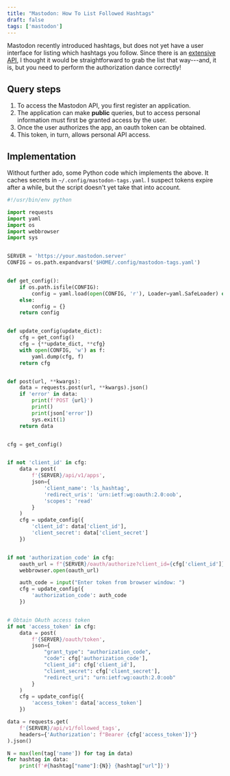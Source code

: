 ```yaml
---
title: "Mastodon: How To List Followed Hashtags"
draft: false
tags: ['mastodon']
---
```


Mastodon recently introduced hashtags, but does not yet have a user
interface for listing which hashtags you follow. Since there is an
[extensive API](https://docs.joinmastodon.org/api/), I thought it
would be straightforward to grab the list that way---and, it is, but
you need to perform the authorization dance correctly!

<!--more-->

## Query steps

1. To access the Mastodon API, you first register an application.
2. The application can make **public** queries, but to access personal information must first be granted access by the user.
3. Once the user authorizes the app, an oauth token can be obtained.
4. This token, in turn, allows personal API access.

## Implementation

Without further ado, some Python code which implements the above.
It caches secrets in `~/.config/mastodon-tags.yaml`.
I suspect tokens expire after a while, but the script doesn't yet take that into account.

```python
#!/usr/bin/env python

import requests
import yaml
import os
import webbrowser
import sys


SERVER = 'https://your.mastodon.server'
CONFIG = os.path.expandvars('$HOME/.config/mastodon-tags.yaml')


def get_config():
    if os.path.isfile(CONFIG):
        config = yaml.load(open(CONFIG, 'r'), Loader=yaml.SafeLoader) or {}
    else:
        config = {}
    return config


def update_config(update_dict):
    cfg = get_config()
    cfg = {**update_dict, **cfg}
    with open(CONFIG, 'w') as f:
        yaml.dump(cfg, f)
    return cfg


def post(url, **kwargs):
    data = requests.post(url, **kwargs).json()
    if 'error' in data:
        print(f'POST {url}')
        print()
        print(json['error'])
        sys.exit(1)
    return data


cfg = get_config()


if not 'client_id' in cfg:
    data = post(
        f'{SERVER}/api/v1/apps',
        json={
            'client_name': 'ls_hashtag',
            'redirect_uris': 'urn:ietf:wg:oauth:2.0:oob',
            'scopes': 'read'
        }
    )
    cfg = update_config({
        'client_id': data['client_id'],
        'client_secret': data['client_secret']
    })


if not 'authorization_code' in cfg:
    oauth_url = f"{SERVER}/oauth/authorize?client_id={cfg['client_id']}&client_secret={cfg['client_secret']}&response_type=code&redirect_uri=urn:ietf:wg:oauth:2.0:oob"
    webbrowser.open(oauth_url)

    auth_code = input("Enter token from browser window: ")
    cfg = update_config({
        'authorization_code': auth_code
    })


# Obtain OAuth access token
if not 'access_token' in cfg:
    data = post(
        f'{SERVER}/oauth/token',
        json={
            "grant_type": "authorization_code",
            "code": cfg['authorization_code'],
            "client_id": cfg['client_id'],
            "client_secret": cfg['client_secret'],
            "redirect_uri": "urn:ietf:wg:oauth:2.0:oob"
        }
    )
    cfg = update_config({
        'access_token': data['access_token']
    })

data = requests.get(
    f'{SERVER}/api/v1/followed_tags',
    headers={'Authorization': f"Bearer {cfg['access_token']}"}
).json()

N = max(len(tag['name']) for tag in data)
for hashtag in data:
    print(f'#{hashtag["name"]:{N}} {hashtag["url"]}')
```
